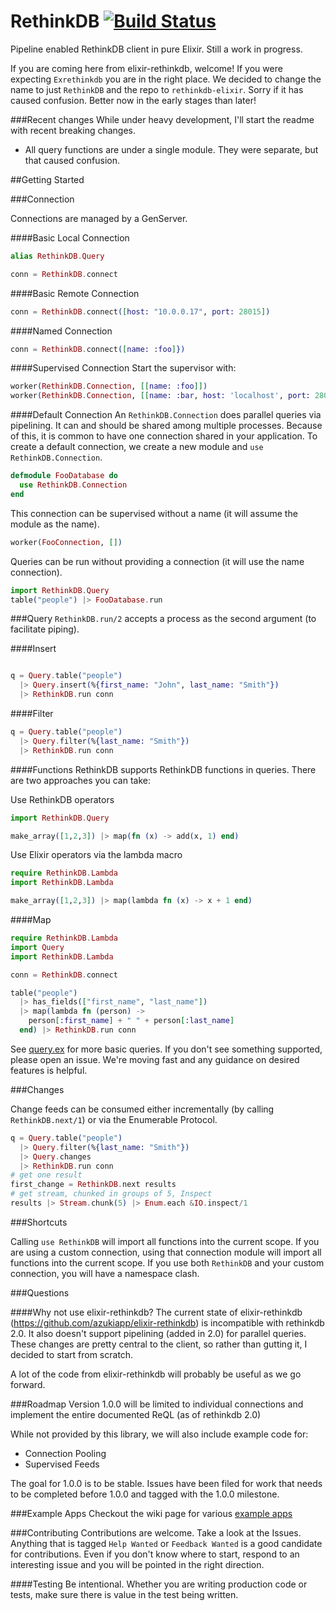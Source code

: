 RethinkDB [![Build Status](https://travis-ci.org/hamiltop/rethinkdb-elixir.svg?branch=master)](https://travis-ci.org/hamiltop/rethinkdb-elixir)
===========
Pipeline enabled RethinkDB client in pure Elixir. Still a work in progress.

If you are coming here from elixir-rethinkdb, welcome!
If you were expecting `Exrethinkdb` you are in the right place. We decided to change the name to just `RethinkDB` and the repo to `rethinkdb-elixir`. Sorry if it has caused confusion. Better now in the early stages than later!

###Recent changes
While under heavy development, I'll start the readme with recent breaking changes.

* All query functions are under a single module. They were separate, but that caused confusion.

##Getting Started

###Connection

Connections are managed by a GenServer.

####Basic Local Connection
```elixir
alias RethinkDB.Query

conn = RethinkDB.connect
```

####Basic Remote Connection
```elixir
conn = RethinkDB.connect([host: "10.0.0.17", port: 28015])
```

####Named Connection
```elixir
conn = RethinkDB.connect([name: :foo]})
```

####Supervised Connection
Start the supervisor with:
```elixir
worker(RethinkDB.Connection, [[name: :foo]])
worker(RethinkDB.Connection, [[name: :bar, host: 'localhost', port: 28015]])
```

####Default Connection
An `RethinkDB.Connection` does parallel queries via pipelining. It can and should be shared among multiple processes. Because of this, it is common to have one connection shared in your application. To create a default connection, we create a new module and `use RethinkDB.Connection`.
```elixir
defmodule FooDatabase do
  use RethinkDB.Connection
end
```
This connection can be supervised without a name (it will assume the module as the name).
```elixir
worker(FooConnection, [])
```
Queries can be run without providing a connection (it will use the name connection).
```elixir
import RethinkDB.Query
table("people") |> FooDatabase.run
```

###Query
`RethinkDB.run/2` accepts a process as the second argument (to facilitate piping).

####Insert
```elixir

q = Query.table("people")
  |> Query.insert(%{first_name: "John", last_name: "Smith"})
  |> RethinkDB.run conn
```

####Filter
```elixir
q = Query.table("people")
  |> Query.filter(%{last_name: "Smith"})
  |> RethinkDB.run conn
```

####Functions
RethinkDB supports RethinkDB functions in queries. There are two approaches you can take:

Use RethinkDB operators
```elixir
import RethinkDB.Query

make_array([1,2,3]) |> map(fn (x) -> add(x, 1) end)
```

Use Elixir operators via the lambda macro
```elixir
require RethinkDB.Lambda
import RethinkDB.Lambda

make_array([1,2,3]) |> map(lambda fn (x) -> x + 1 end)
```

####Map
```elixir
require RethinkDB.Lambda
import Query
import RethinkDB.Lambda

conn = RethinkDB.connect

table("people")
  |> has_fields(["first_name", "last_name"])
  |> map(lambda fn (person) ->
    person[:first_name] + " " + person[:last_name]
  end) |> RethinkDB.run conn
```

See [query.ex](lib/rethinkdb/query.ex) for more basic queries. If you don't see something supported, please open an issue. We're moving fast and any guidance on desired features is helpful.

###Changes

Change feeds can be consumed either incrementally (by calling `RethinkDB.next/1`) or via the Enumerable Protocol.

```elixir
q = Query.table("people")
  |> Query.filter(%{last_name: "Smith"})
  |> Query.changes
  |> RethinkDB.run conn
# get one result
first_change = RethinkDB.next results
# get stream, chunked in groups of 5, Inspect
results |> Stream.chunk(5) |> Enum.each &IO.inspect/1
```

###Shortcuts

Calling `use RethinkDB` will import all functions into the current scope. If you are using a custom connection, using that connection module will import all functions into the current scope. If you use both `RethinkDB` and your custom connection, you will have a namespace clash.

###Questions

####Why not use elixir-rethinkdb?
The current state of elixir-rethinkdb (https://github.com/azukiapp/elixir-rethinkdb) is incompatible with rethinkdb 2.0. It also doesn't support pipelining (added in 2.0) for parallel queries. These changes are pretty central to the client, so rather than gutting it, I decided to start from scratch.

A lot of the code from elixir-rethinkdb will probably be useful as we go forward.

###Roadmap
Version 1.0.0 will be limited to individual connections and implement the entire documented ReQL (as of rethinkdb 2.0)

While not provided by this library, we will also include example code for:

* Connection Pooling
* Supervised Feeds

The goal for 1.0.0 is to be stable. Issues have been filed for work that needs to be completed before 1.0.0 and tagged with the 1.0.0 milestone.


###Example Apps
Checkout the wiki page for various [example apps](https://github.com/hamiltop/rethinkdb-elixir/wiki/Example-Apps)


###Contributing
Contributions are welcome. Take a look at the Issues. Anything that is tagged `Help Wanted` or `Feedback Wanted` is a good candidate for contributions. Even if you don't know where to start, respond to an interesting issue and you will be pointed in the right direction.

####Testing
Be intentional. Whether you are writing production code or tests, make sure there is value in the test being written.
